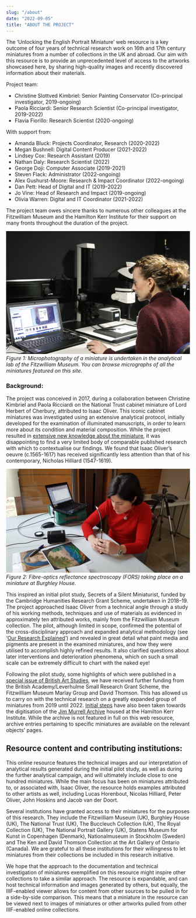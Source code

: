 ```yaml
---
slug: "/about"
date: "2022-09-05"
title: "ABOUT THE PROJECT"
---
```

The ‘Unlocking the English Portrait Miniature’ web resource is a key outcome of four years of technical research work on 16th and 17th century miniatures from a number of collections in the UK and abroad. Our aim with this resource is to provide an unprecedented level of access to the artworks showcased here, by sharing high-quality images and recently discovered information about their materials.

Project team:

- Christine Slottved Kimbriel: Senior Painting Conservator (Co-principal investigator, 2019-ongoing)
- Paola Ricciardi: Senior Research Scientist (Co-principal investigator, 2019-2022)
- Flavia Fiorillo: Research Scientist (2020-ongoing)

With support from:

- Amanda Bluck: Projects Coordinator, Research (2020-2022)
- Megan Bushnell: Digital Content Producer (2021-2022)
- Lindsey Cox: Research Assistant (2019)
- Nathan Daly: Research Scientist (2022)
- George Doji: Computer Associate (2019-2021)
- Steven Flack: Administrator (2022-ongoing)
- Alex Gushurst-Moore: Research & Impact Coordinator (2022-ongoing)
- Dan Pett: Head of Digital and IT (2019-2022)
- Jo Vine: Head of Research and Impact (2019-ongoing)
- Olivia Warren: Digital and IT Coordinator (2021-2022)

The project team owes sincere thanks to numerous other colleagues at the Fitzwilliam Museum and the Hamilton Kerr Institute for their support on many fronts throughout the duration of the project.

![Figure 1](../assets//ABOUT_figure_1_1920_1280.JPG)
*Figure 1: Microphotography of a miniature is undertaken in the analytical lab of the Fitzwilliam Museum. You can browse micrographs of all the miniatures featured on this site.*

### Background:

The project was conceived in 2017, during a collaboration between Christine Kimbriel and Paola Ricciardi on the National Trust cabinet miniature of Lord Herbert of Cherbury, attributed to Isaac Oliver. This iconic cabinet miniatures was investigated using an extensive analytical protocol, initially developed for the examination of illuminated manuscripts, in order to learn more about its condition and material composition. While the project resulted in [extensive new knowledge about the miniature](https://www.nationaltrustcollections.org.uk/article/a-closer-look-at-the-cabinet-miniature-of-lord-herbert-of-cherbury), it was disappointing to find a very limited body of comparable published research with which to contextualise our findings. We found that Isaac Oliver’s oeuvre (c.1565-1617) has received significantly less attention than that of his contemporary, Nicholas Hilliard (1547-1619).

![Figure 1](../assets/ABOUT_figure_2_1920_1080.JPG)
*Figure 2: Fibre-optics reflectance spectroscopy (FORS) taking place on a miniature at Burghley House.*

This inspired an initial pilot study, Secrets of a Silent Miniaturist, funded by the Cambridge Humanities Research Grant Scheme, undertaken in 2018–19. The project approached Isaac Oliver from a technical angle through a study of his working methods, techniques and use of materials as evidenced in approximately ten attributed works, mainly from the Fitzwilliam Museum collection. The pilot, although limited in scope, confirmed the potential of the cross-disciplinary approach and expanded analytical methodology (see ‘[Our Research Explained](/research)’) and revealed in great detail what paint media and pigments are present in the examined miniatures, and how they were utilised to accomplish highly refined results. It also clarified questions about later interventions and deterioration phenomena, which on such a small scale can be extremely difficult to chart with the naked eye!

Following the pilot study, some highlights of which were published in a [special issue of British Art Studies](https://www.britishartstudies.ac.uk/issues/issue-index/issue-17/secrets-of-a-silent-miniaturist), we have received further funding from the British Academy/Leverhulme Small Research Grant Scheme, the Fitzwilliam Museum Marlay Group and David Thomson. This has allowed us to carry on with the technical research on a greatly expanded group of miniatures from 2019 until 2022. [Initial steps](https://conservation.fitzmuseum.cam.ac.uk/cataloguing-and-digitising-the-jim-murrell-archive/) have also been taken towards the digitisation of the [Jim Murrell Archive](https://www.hki.fitzmuseum.cam.ac.uk/archives/jimmurrell) housed at the Hamilton Kerr Institute. While the archive is not featured in full on this web resource, archive entries pertaining to specific miniatures are available on the relevant objects’ pages.

## Resource content and contributing institutions:

This online resource features the technical images and our interpretation of analytical results generated during the initial pilot study, as well as during the further analytical campaign, and will ultimately include close to one hundred miniatures. While the main focus has been on miniatures attributed to, or associated with, Isaac Oliver, the resource holds examples attributed to other artists as well, including Lucas Horenbout, Nicolas Hilliard, Peter Oliver, John Hoskins and Jacob van der Doort.

Several institutions have granted access to their miniatures for the purposes of this research. They include the Fitzwilliam Museum (UK), Burghley House (UK), The National Trust (UK), The Buccleuch Collection (UK), The Royal Collection (UK), The National Portrait Gallery (UK), Statens Museum for Kunst in Copenhagen (Denmark), Nationalmuseum in Stockholm (Sweden) and The Ken and David Thomson Collection at the Art Gallery of Ontario (Canada). We are grateful to all these institutions for their willingness to let miniatures from their collections be included in this research initiative.

We hope that the approach to the documentation and technical investigation of miniatures exemplified on this resource might inspire other collections to take a similar approach. The resource is expandable, and can host technical information and images generated by others, but equally, the IIIF-enabled viewer allows for content from other sources to be pulled in for a side-by-side comparison. This means that a miniature in the resource can be viewed next to images of miniatures or other artworks pulled from other IIIF-enabled online collections.
